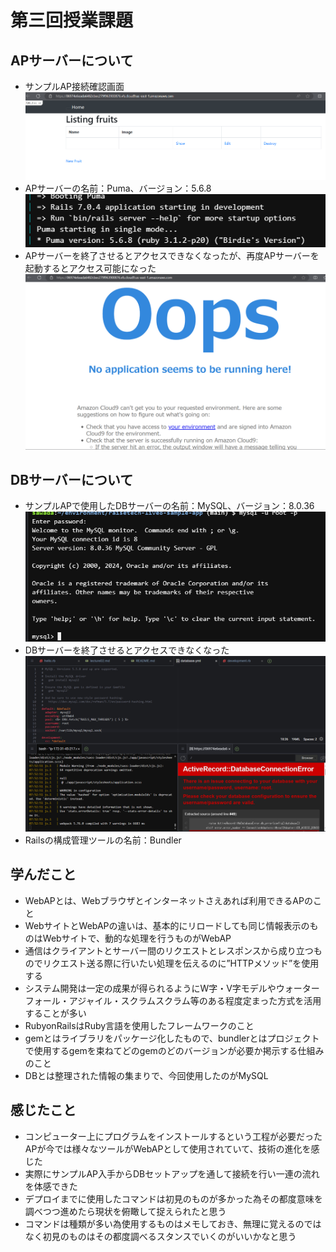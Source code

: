 # 第三回授業課題
## APサーバーについて
 - サンプルAP接続確認画面
 ![サンプルAP](/images/lecture03/sampleapconnection.png)
 - APサーバーの名前：Puma、バージョン：5.6.8
 ![APサーバー](/images/lecture03/apserver.png)
 - APサーバーを終了させるとアクセスできなくなったが、再度APサーバーを起動するとアクセス可能になった
 ![アクセス不可](/images/lecture03/apserverstop.png)
 
 ## DBサーバーについて
 - サンプルAPで使用したDBサーバーの名前：MySQL、バージョン：8.0.36
 ![DBサーバー](/images/lecture03/dbserver.png)
 - DBサーバーを終了させるとアクセスできなくなった
 ![DBサーバー停止](/images/lecture03/dbserverstop.png)
 - Railsの構成管理ツールの名前：Bundler
 
## 学んだこと
 - WebAPとは、Webブラウザとインターネットさえあれば利用できるAPのこと
 - WebサイトとWebAPの違いは、基本的にリロードしても同じ情報表示のものはWebサイトで、動的な処理を行うものがWebAP
 - 通信はクライアントとサーバー間のリクエストとレスポンスから成り立つものでリクエスト送る際に行いたい処理を伝えるのに”HTTPメソッド”を使用する
 - システム開発は一定の成果が得られるようにW字・V字モデルやウォーターフォール・アジャイル・スクラムスクラム等のある程度定まった方式を活用することが多い
 - RubyonRailsはRuby言語を使用したフレームワークのこと
 - gemとはライブラリをパッケージ化したもので、bundlerとはプロジェクトで使用するgemを束ねてどのgemのどのバージョンが必要か掲示する仕組みのこと
 - DBとは整理された情報の集まりで、今回使用したのがMySQL
 
## 感じたこと
 - コンピューター上にプログラムをインストールするという工程が必要だったAPが今では様々なツールがWebAPとして使用されていて、技術の進化を感じた
 - 実際にサンプルAP入手からDBセットアップを通して接続を行い一連の流れを体感できた
 - デプロイまでに使用したコマンドは初見のものが多かった為その都度意味を調べつつ進めたら現状を俯瞰して捉えられたと思う
 - コマンドは種類が多い為使用するものはメモしておき、無理に覚えるのではなく初見のものはその都度調べるスタンスでいくのがいいかなと思う
